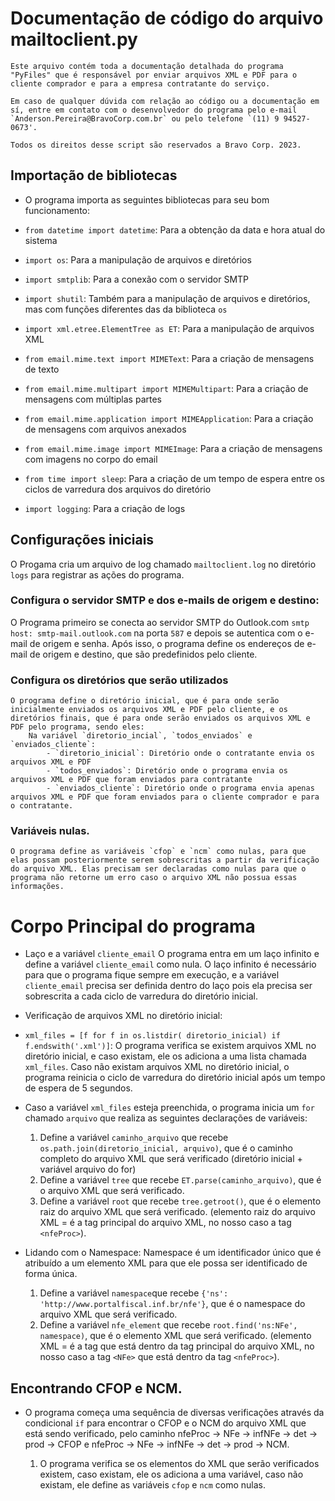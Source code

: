 # Documentação de código do arquivo mailtoclient.py

    Este arquivo contém toda a documentação detalhada do programa "PyFiles" que é responsável por enviar arquivos XML e PDF para o cliente comprador e para a empresa contratante do serviço.

    Em caso de qualquer dúvida com relação ao código ou a documentação em sí, entre em contato com o desenvolvedor do programa pelo e-mail `Anderson.Pereira@BravoCorp.com.br` ou pelo telefone `(11) 9 94527-0673'.

    Todos os direitos desse script são reservados a Bravo Corp. 2023.

## Importação de bibliotecas

* O programa importa as seguintes bibliotecas para seu bom funcionamento: 

- `from datetime import datetime`: Para a obtenção da data e hora atual do sistema

- `import os`: Para a manipulação de arquivos e diretórios

- `import smtplib`: Para a conexão com o servidor SMTP

- `import shutil`: Também para a manipulação de arquivos e diretórios, mas com funções diferentes das da biblioteca `os`

- `import xml.etree.ElementTree as ET`: Para a manipulação de arquivos XML

- `from email.mime.text import MIMEText`: Para a criação de mensagens de texto

- `from email.mime.multipart import MIMEMultipart`: Para a criação de mensagens com múltiplas partes

- `from email.mime.application import MIMEApplication`: Para a criação de mensagens com arquivos anexados

- `from email.mime.image import MIMEImage`: Para a criação de mensagens com imagens no corpo do email

- `from time import sleep`: Para a criação de um tempo de espera entre os ciclos de varredura dos arquivos do diretório

- `import logging`: Para a criação de logs

## Configurações iniciais

 O Progama cria um arquivo de log chamado `mailtoclient.log` no diretório `logs` para registrar as ações do programa.

### Configura o servidor SMTP e dos e-mails de origem e destino:
  
  O Programa primeiro se conecta ao servidor SMTP do Outlook.com `smtp host: smtp-mail.outlook.com` na porta `587` e depois se autentica com o e-mail de origem e senha. Após isso, o programa define os endereços de e-mail de origem e destino, que são predefinidos pelo cliente.

### Configura os diretórios que serão utilizados

    O programa define o diretório inicial, que é para onde serão inicialmente enviados os arquivos XML e PDF pelo cliente, e os diretórios finais, que é para onde serão enviados os arquivos XML e PDF pelo programa, sendo eles:
        Na variável `diretorio_incial`, `todos_enviados` e `enviados_cliente`:
            - `diretorio_inicial`: Diretório onde o contratante envia os arquivos XML e PDF
            - `todos_enviados`: Diretório onde o programa envia os arquivos XML e PDF que foram enviados para contratante
            - `enviados_cliente`: Diretório onde o programa envia apenas arquivos XML e PDF que foram enviados para o cliente comprador e para o contratante.

### Variáveis nulas.

    O programa define as variáveis `cfop` e `ncm` como nulas, para que elas possam posteriormente serem sobrescritas a partir da verificação do arquivo XML. Elas precisam ser declaradas como nulas para que o programa não retorne um erro caso o arquivo XML não possua essas informações.

# Corpo Principal do programa

* Laço e a variável `cliente_email` 
 O programa entra em um laço infinito e define a variável `cliente_email` como nula. O laço infinito é necessário para que o programa fique sempre em execução, e a variável `cliente_email` precisa ser definida dentro do laço pois ela precisa ser sobrescrita a cada ciclo de varredura do diretório inicial.

 * Verificação de arquivos XML no diretório inicial: 
 - `xml_files = [f for f in os.listdir( diretorio_inicial) if f.endswith('.xml')]`:
    O programa verifica se existem arquivos XML no diretório inicial, e caso existam, ele os adiciona a uma lista chamada `xml_files`. Caso não existam arquivos XML no diretório inicial, o programa reinicia o ciclo de varredura do diretório inicial após um tempo de espera de 5 segundos.

- Caso a variável `xml_files` esteja preenchida, o programa inicia um `for` chamado `arquivo` que realiza as seguintes declarações de variáveis:  

    1. Define a variável `caminho_arquivo` que recebe `os.path.join(diretorio_inicial, arquivo)`, que é o caminho completo do arquivo XML que será verificado (diretório inicial + variável arquivo do for)
    2. Define a variável `tree` que recebe `ET.parse(caminho_arquivo)`, que é o arquivo XML que será verificado.
    3. Define a variável `root` que recebe `tree.getroot()`, que é o elemento raiz do arquivo XML que será verificado. (elemento raiz do arquivo XML = é a tag principal do arquivo XML, no nosso caso a tag `<nfeProc>`).

- Lidando com o Namespace: Namespace é um identificador único que é atribuído a um elemento XML para que ele possa ser identificado de forma única.

    1. Define a variável `namespace`que recebe `{'ns': 'http://www.portalfiscal.inf.br/nfe'}`, que é o namespace do arquivo XML que será verificado.
    2. Define a variável `nfe_element` que recebe `root.find('ns:NFe', namespace)`, que é o elemento XML que será verificado. (elemento XML = é a tag que está dentro da tag principal do arquivo XML, no nosso caso a tag `<NFe>` que está dentro da tag `<nfeProc>`).

## Encontrando CFOP e NCM. 

* O programa começa uma sequência de diversas verificações através da condicional `if` para encontrar o CFOP e o NCM do arquivo XML que está sendo verificado, pelo caminho nfeProc → NFe → infNFe → det → prod → CFOP e nfeProc → NFe → infNFe → det → prod → NCM.

    1. O programa verifica se os elementos do XML que serão verificados existem, caso existam, ele os adiciona a uma variável, caso não existam, ele define as variáveis `cfop` e `ncm` como nulas.
    
    






    
    


